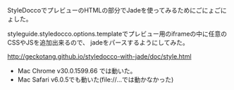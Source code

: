 StyleDoccoでプレビューのHTMLの部分でJadeを使ってみるためにごにょごにょした。

styleguide.styledocco.options.templateでプレビュー用のiframeの中に任意のCSSやJSを追加出来るので、 jadeをパースするようにしてみた。

http://geckotang.github.io/styledocco-with-jade/doc/style.html

- Mac Chrome v30.0.1599.66 では動いた。
- Mac Safari v6.0.5でも動いた(file://...では動かなかった)
